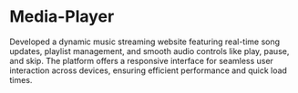 # Media-Player
Developed a dynamic music streaming website featuring real-time song updates, playlist management, and smooth audio controls like play, pause, and skip. The platform offers a responsive interface for seamless user interaction across devices, ensuring efficient performance and quick load times.
